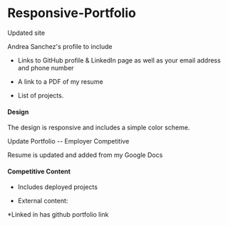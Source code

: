 # Responsive-Portfolio

Updated site

Andrea Sanchez's profile to include 
* Links to GitHub profile & LinkedIn page as well as your email address and phone number

* A link to a PDF of my resume

* List of projects. 

#### Design

The design is responsive and includes a simple color scheme.


Update Portfolio -- Employer Competitive

Resume is updated and added from my Google Docs

#### Competitive Content

* Includes deployed projects

* External content:

*Linked in has github portfolio link



